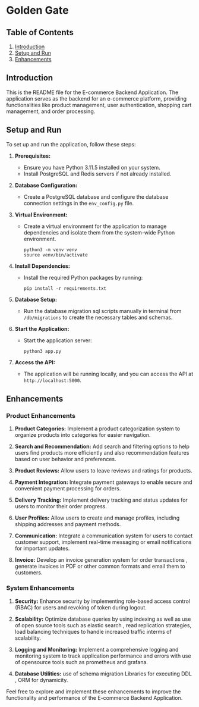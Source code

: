 # Golden Gate

## Table of Contents
1. [Introduction](#introduction)
2. [Setup and Run](#setup-and-run)
3. [Enhancements](#enhancements)

## Introduction

This is the README file for the E-commerce Backend Application. The application serves as the backend for an e-commerce platform, providing functionalities like product management, user authentication, shopping cart management, and order processing.

## Setup and Run

To set up and run the application, follow these steps:

1. **Prerequisites:**
   - Ensure you have Python 3.11.5 installed on your system.
   - Install PostgreSQL and Redis servers if not already installed.

2. **Database Configuration:**
   - Create a PostgreSQL database and configure the database connection settings in the `env_config.py` file.

3. **Virtual Environment:**
   - Create a virtual environment for the application to manage dependencies and isolate them from the system-wide Python environment.
        ```
        python3 -m venv venv
        source venv/bin/activate
        ```

5. **Install Dependencies:**
   - Install the required Python packages by running:
     ```
     pip install -r requirements.txt
     ```

6. **Database Setup:**
   - Run the database migration sql scripts manually in terminal from `/db/migrations` to create the necessary tables and schemas.

7. **Start the Application:**
   - Start the application server:
     ```
     python3 app.py
     ```

8. **Access the API:**
   - The application will be running locally, and you can access the API at `http://localhost:5000`.

## Enhancements

### Product Enhancements

1. **Product Categories:** Implement a product categorization system to organize products into categories for easier navigation.

2. **Search and Recommendation:** Add search and filtering options to help users find products more efficiently and also recommendation features based on user behavior and preferences.

3. **Product Reviews:** Allow users to leave reviews and ratings for products.

4. **Payment Integration:** Integrate payment gateways to enable secure and convenient payment processing for orders.

5. **Delivery Tracking:** Implement delivery tracking and status updates for users to monitor their order progress.

6. **User Profiles:** Allow users to create and manage profiles, including shipping addresses and payment methods.

7. **Communication:** Integrate a communication system for users to contact customer support, implement real-time messaging or email notifications for important updates.

8. **Invoice:** Develop an invoice generation system for order transactions , generate invoices in PDF or other common formats and email them to customers.

### System Enhancements

1. **Security:** Enhance security by implementing role-based access control (RBAC) for users and revoking of token during logout.

2. **Scalability:** Optimize database queries by using indexing as well as use of open source tools such as elastic search , read replication strategies, load balancing techniques to handle increased traffic interms of scalability.

3. **Logging and Monitoring:** Implement a comprehensive logging and monitoring system to track application performance and errors with use of opensource tools such as prometheus and grafana.

4. **Database Utilities:** use of schema migration Libraries for executing DDL , ORM for dynamicity.



Feel free to explore and implement these enhancements to improve the functionality and performance of the E-commerce Backend Application.
